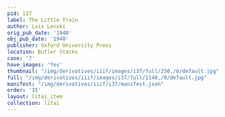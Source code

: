 ```yaml
---
pid: i37
label: The Little Train
author: Lois Lenski
orig_pub_date: '1940'
obj_pub_date: '1940'
publisher: Oxford University Press
location: Butler Stacks
case: '7'
have_images: 'Yes'
thumbnail: "/img/derivatives/iiif/images/i37/full/250,/0/default.jpg"
full: "/img/derivatives/iiif/images/i37/full/1140,/0/default.jpg"
manifest: "/img/derivatives/iiif/i37/manifest.json"
order: '35'
layout: litai_item
collection: litai
---
```

